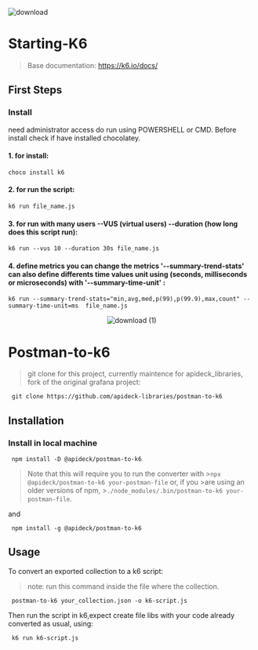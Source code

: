 ![download](https://user-images.githubusercontent.com/93552647/152650021-b0f0a5a9-f778-4acf-a69b-d17eaa54f713.png)
# Starting-K6                                                                                                                      
>
> Base documentation: https://k6.io/docs/

## First Steps

### Install

need administrator access do run using POWERSHELL or CMD. 
Before install check if have installed chocolatey.
#### 1. for install: 
<pre><code>choco install k6</code></pre>

#### 2. for run the script: 
<pre><code>k6 run file_name.js</code></pre>

#### 3. for run with many users --VUS (virtual users) --duration (how long does this script run): 
<pre><code>k6 run --vus 10 --duration 30s file_name.js</code></pre>

#### 4. define metrics you can change the metrics '--summary-trend-stats' can also define differents time values unit using (seconds, milliseconds or microseconds) with '--summary-time-unit'  : 
<pre><code>k6 run --summary-trend-stats="min,avg,med,p(99),p(99.9),max,count" --summary-time-unit=ms  file_name.js
</code></pre>






<div align="center">

![download (1)](https://user-images.githubusercontent.com/93552647/152675277-5438e153-f098-476e-9594-0b86b3d7ad89.png)

</div>

# Postman-to-k6
>
> git clone for this project, currently maintence for apideck_libraries, fork of the original grafana project: 
```shell 
 git clone https://github.com/apideck-libraries/postman-to-k6 
 ```
>
## Installation

### Install in local machine

```shell
 npm install -D @apideck/postman-to-k6
```

>Note that this will require you to run the converter with >`npx @apideck/postman-to-k6 your-postman-file` or, if you >are
>using an older versions of npm, >`./node_modules/.bin/postman-to-k6 your-postman-file`.

and

```shell
 npm install -g @apideck/postman-to-k6
```

## Usage

To convert an exported collection to a k6 script:
>note: run this command inside the file where the collection.

```shell
 postman-to-k6 your_collection.json -o k6-script.js
```

Then run the script in k6,expect create file libs with your code already converted as usual, using:

```shell
 k6 run k6-script.js
```



